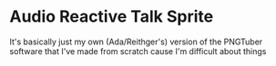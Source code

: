 # Audio Reactive Talk Sprite
 It's basically just my own (Ada/Reithger's) version of the PNGTuber software that I've made from scratch cause I'm difficult about things
